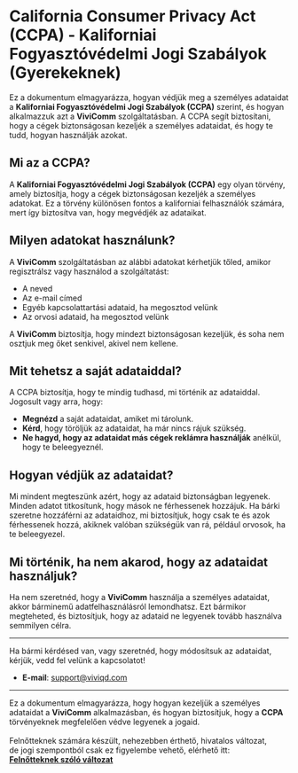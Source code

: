 # California Consumer Privacy Act (CCPA) - Kaliforniai Fogyasztóvédelmi Jogi Szabályok (Gyerekeknek)

Ez a dokumentum elmagyarázza, hogyan védjük meg a személyes adataidat a **Kaliforniai Fogyasztóvédelmi Jogi Szabályok (CCPA)** szerint, és hogyan alkalmazzuk azt a **ViviComm** szolgáltatásban. A CCPA segít biztosítani, hogy a cégek biztonságosan kezeljék a személyes adataidat, és hogy te tudd, hogyan használják azokat.

## Mi az a CCPA?

A **Kaliforniai Fogyasztóvédelmi Jogi Szabályok (CCPA)** egy olyan törvény, amely biztosítja, hogy a cégek biztonságosan kezeljék a személyes adatokat. Ez a törvény különösen fontos a kaliforniai felhasználók számára, mert így biztosítva van, hogy megvédjék az adataikat.

## Milyen adatokat használunk?

A **ViviComm** szolgáltatásban az alábbi adatokat kérhetjük tőled, amikor regisztrálsz vagy használod a szolgáltatást:

- A neved
- Az e-mail címed
- Egyéb kapcsolattartási adataid, ha megosztod velünk
- Az orvosi adataid, ha megosztod velünk

A **ViviComm** biztosítja, hogy mindezt biztonságosan kezeljük, és soha nem osztjuk meg őket senkivel, akivel nem kellene.

## Mit tehetsz a saját adataiddal?

A CCPA biztosítja, hogy te mindig tudhasd, mi történik az adataiddal. Jogosult vagy arra, hogy:

- **Megnézd** a saját adataidat, amiket mi tárolunk.
- **Kérd**, hogy töröljük az adataidat, ha már nincs rájuk szükség.
- **Ne hagyd, hogy az adataidat más cégek reklámra használják** anélkül, hogy te beleegyeznél.

## Hogyan védjük az adataidat?

Mi mindent megteszünk azért, hogy az adataid biztonságban legyenek. Minden adatot titkosítunk, hogy mások ne férhessenek hozzájuk. Ha bárki szeretne hozzáférni az adataidhoz, mi biztosítjuk, hogy csak te és azok férhessenek hozzá, akiknek valóban szükségük van rá, például orvosok, ha te beleegyezel.

## Mi történik, ha nem akarod, hogy az adataidat használjuk?

Ha nem szeretnéd, hogy a **ViviComm** használja a személyes adataidat, akkor bárminemű adatfelhasználásról lemondhatsz. Ezt bármikor megteheted, és biztosítjuk, hogy az adataid ne legyenek tovább használva semmilyen célra.

---

Ha bármi kérdésed van, vagy szeretnéd, hogy módosítsuk az adataidat, kérjük, vedd fel velünk a kapcsolatot!

- **E-mail**: [support@viviqd.com](mailto:support@viviqd.com)

--- 

Ez a dokumentum elmagyarázza, hogy hogyan kezeljük a személyes adataidat a **ViviComm** alkalmazásban, és hogyan biztosítjuk, hogy a **CCPA** törvényeknek megfelelően védve legyenek a jogaid.
<br/>
<br/>
Felnőtteknek számára készült, nehezebben érthető, hivatalos változat,<br/> de jogi szempontból csak ez figyelembe vehető, elérhető itt:  
[**Felnőtteknek szóló változat**](../adult/usa-ccpa-compliance.md)
